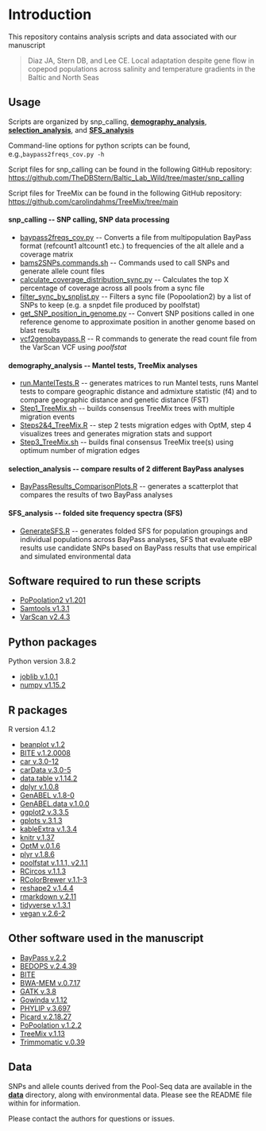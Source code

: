 # Introduction
This repository contains analysis scripts and data associated with our manuscript

> Diaz JA, Stern DB, and Lee CE. Local adaptation despite gene flow in copepod populations across salinity and temperature gradients in the Baltic and North Seas


## Usage
Scripts are organized by snp_calling, [**demography_analysis**](demography_analysis), [**selection_analysis**](selection_analysis), and [**SFS_analysis**](SFS_analysis)

Command-line options for python scripts can be found, e.g.,`baypass2freqs_cov.py -h`

Script files for snp_calling can be found in the following GitHub repository: https://github.com/TheDBStern/Baltic_Lab_Wild/tree/master/snp_calling

Script files for TreeMix can be found in the following GitHub repository: https://github.com/carolindahms/TreeMix/tree/main

#### snp_calling -- SNP calling, SNP data processing
- [baypass2freqs_cov.py](https://github.com/TheDBStern/Baltic_Lab_Wild/tree/master/snp_calling/baypass2freqs_cov.py) -- Converts a file from multipopulation BayPass format (refcount1 altcount1 etc.) to frequencies of the alt allele and a coverage matrix
- [bams2SNPs.commands.sh](https://github.com/TheDBStern/Baltic_Lab_Wild/tree/master/snp_calling/bams2SNPs.commands.sh) -- Commands used to call SNPs and generate allele count files
- [calculate_coverage_distribution_sync.py](https://github.com/TheDBStern/Baltic_Lab_Wild/tree/master/snp_calling/calculate_coverage_distribution_sync.py) -- Calculates the top X percentage of coverage across all pools from a sync file
- [filter_sync_by_snplist.py](https://github.com/TheDBStern/Baltic_Lab_Wild/tree/master/snp_calling/filter_sync_by_snplist.py) -- Filters a sync file (Popoolation2) by a list of SNPs to keep (e.g. a snpdet file produced by poolfstat)
- [get_SNP_position_in_genome.py](https://github.com/TheDBStern/Baltic_Lab_Wild/tree/master/snp_calling/get_SNP_position_in_genome.py) -- Convert SNP positions called in one reference genome to approximate position in another genome based on blast results
- [vcf2genobaypass.R](https://github.com/TheDBStern/Baltic_Lab_Wild/tree/master/snp_calling/vcf2genobaypass.R) -- R commands to generate the read count file from the VarScan VCF using *poolfstat*

#### demography_analysis -- Mantel tests, TreeMix analyses
- [run.MantelTests.R](demography_analysis/run.MantelTests.R) -- generates matrices to run Mantel tests, runs Mantel tests to compare geographic distance and admixture statistic (f4) and to compare geographic distance and genetic distance (FST)
- [Step1_TreeMix.sh](https://github.com/carolindahms/TreeMix/blob/main/Step1_TreeMix.sh) -- builds consensus TreeMix trees with multiple migration events
- [Steps2&4_TreeMix.R](https://github.com/carolindahms/TreeMix/blob/main/Step2%264_TreeMix.R) -- step 2 tests migration edges with OptM, step 4 visualizes trees and generates migration stats and support
- [Step3_TreeMix.sh](https://github.com/carolindahms/TreeMix/blob/main/Step3_TreeMix.sh) -- builds final consensus TreeMix tree(s) using optimum number of migration edges

#### selection_analysis -- compare results of 2 different BayPass analyses
- [BayPassResults_ComparisonPlots.R](selection_analysis/BayPassResults_ComparisonPlots.R) -- generates a scatterplot that compares the results of two BayPass analyses

#### SFS_analysis -- folded site frequency spectra (SFS)
- [GenerateSFS.R](SFS_analysis/GenerateSFS.R) -- generates folded SFS for population groupings and individual populations across BayPass analyses, SFS that evaluate eBP results use candidate SNPs based on BayPass results that use empirical and simulated environmental data


## Software required to run these scripts
- [PoPoolation2 v1.201](https://sourceforge.net/p/popoolation2/wiki/Main/)
- [Samtools v1.3.1](http://www.htslib.org/)
- [VarScan v2.4.3](http://varscan.sourceforge.net/)

## Python packages
Python version 3.8.2
- [joblib v.1.0.1](https://joblib.readthedocs.io/en/latest/)
- [numpy v1.15.2](https://numpy.org/)

## R packages
R version 4.1.2
- [beanplot v.1.2](https://cran.r-project.org/web/packages/beanplot/beanplot.pdf)
- [BITE v.1.2.0008](https://github.com/marcomilanesi/BITE)
- [car v.3.0-12](https://cran.r-project.org/web/packages/car/index.html)
- [carData v.3.0-5](https://cran.r-project.org/web/packages/carData/carData.pdf)
- [data.table v.1.14.2](https://github.com/Rdatatable/data.table)
- [dplyr v.1.0.8](https://dplyr.tidyverse.org/)
- [GenABEL v.1.8-0](https://github.com/GenABEL-Project)
- [GenABEL.data v.1.0.0](https://github.com/GenABEL-Project)
- [ggplot2 v.3.3.5](https://ggplot2.tidyverse.org)
- [gplots v.3.1.3](https://github.com/talgalili/gplots)
- [kableExtra v.1.3.4](https://github.com/haozhu233/kableExtra)
- [knitr v.1.37](https://yihui.org/knitr/)
- [OptM v.0.1.6](https://cran.r-project.org/web/packages/OptM/OptM.pdf)
- [plyr v.1.8.6](https://github.com/hadley/plyr)
- [poolfstat v.1.1.1, v2.1.1](https://cran.r-project.org/web/packages/poolfstat/poolfstat.pdf)
- [RCircos v.1.1.3](https://cran.r-project.org/web/packages/RCircos/RCircos.pdf)
- [RColorBrewer v.1.1-3](https://cran.r-project.org/web/packages/RColorBrewer/RColorBrewer.pdf)
- [reshape2 v.1.4.4](https://github.com/hadley/reshape)
- [rmarkdown v.2.11](https://github.com/rstudio/rmarkdown)
- [tidyverse v.1.3.1](https://www.tidyverse.org/)
- [vegan v.2.6-2](http://cran.r-project.org/package=vegan)

## Other software used in the manuscript
- [BayPass v.2.2](https://forgemia.inra.fr/mathieu.gautier/baypass_public)
- [BEDOPS v.2.4.39](https://bedops.readthedocs.io/en/latest/)
- [BITE](https://github.com/marcomilanesi/BITE)
- [BWA-MEM v.0.7.17](https://github.com/lh3/bwa)
- [GATK v.3.8](https://gatk.broadinstitute.org/hc/en-us)
- [Gowinda v.1.12](https://sourceforge.net/p/gowinda/wiki/Main/)
- [PHYLIP v.3.697](https://phylipweb.github.io/phylip/)
- [Picard v.2.18.27](https://broadinstitute.github.io/picard/)
- [PoPoolation v.1.2.2](https://sourceforge.net/p/popoolation/wiki/Main/)
- [TreeMix v.1.13](https://speciationgenomics.github.io/Treemix/)
- [Trimmomatic v.0.39](http://www.usadellab.org/cms/?page=trimmomatic)

## Data
SNPs and allele counts derived from the Pool-Seq data are available in the [**data**](data) directory, along with environmental data. Please see the README file within for information.

Please contact the authors for questions or issues.
